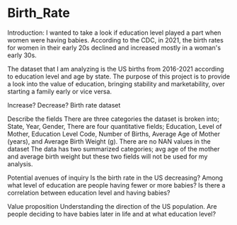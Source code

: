 # Birth_Rate

Introduction:
I wanted to take a look if education level played a part when women were having babies.  According to the CDC, in 2021, the birth rates for women in their early 20s declined and increased mostly in a woman's early 30s.  

The dataset that I am analyzing is the US births from 2016-2021 according to education level and age by state.  The purpose of this project is to provide a look into the value of education, bringing stability and marketability, over starting a family early or vice versa.

Increase? Decrease? Birth rate dataset 









Describe the fields
There are three categories the dataset is broken into; State, Year,	Gender,	
There are four quantitative fields; Education, Level of Mother,	Education Level Code,	Number of Births,	Average Age of Mother (years),	and Average Birth Weight (g).
There are no NAN values in  the dataset
The data has two summarized categories; avg age of the mother and average birth weight but these two fields will not be used for my analysis.

Potential avenues of inquiry
Is the birth rate in the US decreasing?
Among what level of education are people having fewer or more babies?
Is there a correlation between education level and having babies?

Value proposition
Understanding the direction of the US population.  Are people deciding to have babies later in life and at what education level?
